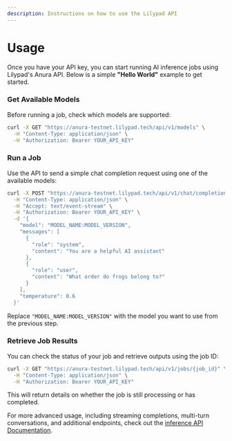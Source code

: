 ```yaml
---
description: Instructions on how to use the Lilypad API
---
```


# Usage

Once you have your API key, you can start running AI inference jobs using Lilypad's Anura API. Below is a simple **"Hello World"** example to get started.

### Get Available Models

Before running a job, check which models are supported:

```bash
curl -X GET "https://anura-testnet.lilypad.tech/api/v1/models" \
  -H "Content-Type: application/json" \
  -H "Authorization: Bearer YOUR_API_KEY"
```

### Run a Job

Use the API to send a simple chat completion request using one of the available models:

```bash
curl -X POST "https://anura-testnet.lilypad.tech/api/v1/chat/completions" \
  -H "Content-Type: application/json" \
  -H "Accept: text/event-stream" \
  -H "Authorization: Bearer YOUR_API_KEY" \
  -d '{
    "model": "MODEL_NAME:MODEL_VERSION",
    "messages": [
      {
        "role": "system",
        "content": "You are a helpful AI assistant"
      },
      {
        "role": "user",
        "content": "What order do frogs belong to?"
      }
    ],
    "temperature": 0.6
  }'
```

Replace `"MODEL_NAME:MODEL_VERSION"` with the model you want to use from the previous step.

### Retrieve Job Results

You can check the status of your job and retrieve outputs using the job ID:

```bash
curl -X GET "https://anura-testnet.lilypad.tech/api/v1/jobs/{job_id}" \
  -H "Content-Type: application/json" \
  -H "Authorization: Bearer YOUR_API_KEY"
```

This will return details on whether the job is still processing or has completed.

For more advanced usage, including streaming completions, multi-turn conversations, and additional endpoints, check out the [inference API Documentation](https://docs.lilypad.tech/lilypad/developer-resources/inference-api).
